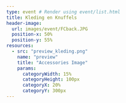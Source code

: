 ```yaml
---
type: event # Render using event/list.html
title: Kleding en Knuffels
header-image:
  url: images/event/FCback.JPG
  position-x: 50%
  position-y: 55%
resources:
  - src: "preview_kleding.png"
    name: "preview"
    title: "Accessories Image"
    params:
      categoryWidth: 15%
      categoryHeight: 100px
      categoryX: 20%
      categoryY: 300px
---
```

<!--



# Accessories
Kijk naar deze coole pagina over nietaccesoires!

{{< aside >}}
    {{< factoid >}}
        TODO
    {{< /factoid >}}
{{< /aside >}} -->
